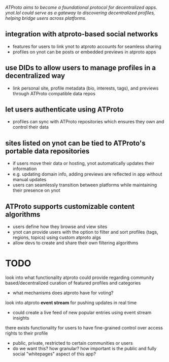 
*ATProto aims to become a foundational protocol for decentralized apps. ynot.lol could serve as a gateway to discovering decentralized profiles, helping bridge users across platforms.*


## integration with atproto-based social networks

- features for users to link ynot to atproto accounts for seamless sharing
- profiles on ynot can be posts or embedded previews in atproto apps


## use DIDs to allow users to manage profiles in a decentralized way

- link personal site, profile metadata (bio, interests, tags), and previews through ATProto compatible data repos


## let users authenticate using ATProto

- profiles can sync with ATProto repositories which ensures they own and control their data


## sites listed on ynot can be tied to ATProto's portable data repositories

- if users move their data or hosting, ynot automatically updates their information
- e.g. updating domain info, adding previews are reflected in app without manual updates
- users can seamlessly transition between platforms while maintaining their presence on ynot


## ATProto supports **customizable content algorithms**

- users define how they browse and view sites
- ynot can provide users with the option to filter and sort profiles (tags, regions, topics) using custom atproto algs
- allow devs to create and share their own filtering algorithms


# TODO

look into what functionality atproto could provide regarding community based/decentralized curation of featured profiles and categories
- what mechanisms does atproto have for voting?


look into atproto **event stream** for pushing updates in real time
- could create a live feed of new popular entries using event stream insights


there exists functionality for users to have fine-grained control over access rights to their profile
- public, private, restricted to certain communities or users
- do we want this? how granular? how important is the public and fully social "whitepages" aspect of this app?
